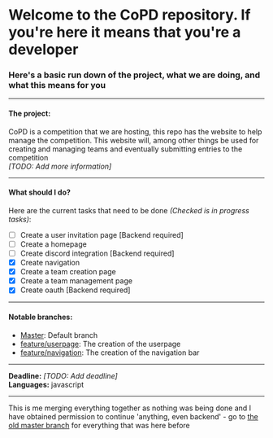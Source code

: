 # Welcome to the CoPD repository. If you're here it means that you're a developer
### Here's a basic run down of the project, what we are doing, and what this means for you
_____
#### The project:
CoPD is a competition that we are hosting, this repo has the website to help manage the competition. This website will, 
among other things be used for creating and managing teams and eventually submitting entries to the competition<br/>
_[TODO: Add more information]_
_____
#### What should I do?
Here are the current tasks that need to be done *(Checked is in progress tasks)*:
- [ ] Create a user invitation page [Backend required]
- [ ] Create a homepage
- [ ] Create discord integration [Backend required]
- [x] Create navigation
- [x] Create a team creation page
- [x] Create a team management page
- [x] Create oauth [Backend required]
_____
#### Notable branches:
- [Master](https://github.com/dkantereivin/programming-discord-bot): Default branch 
- [feature/userpage](https://github.com/dkantereivin/programming-discord-bot/tree/feature/userpage): The creation of the userpage
- [feature/navigation](https://github.com/dkantereivin/programming-discord-bot/tree/feature/userpage): The creation of the navigation bar
_____
__Deadline:__ _[TODO: Add deadline]_<br/>
__Languages:__ javascript
_____
This is me merging everything together as nothing was being done and I have obtained permission to continue 
'anything, even backend' - go to 
[the old master branch](https://github.com/dkantereivin/programming-discord-bot/tree/old-master) 
for everything that was here before
